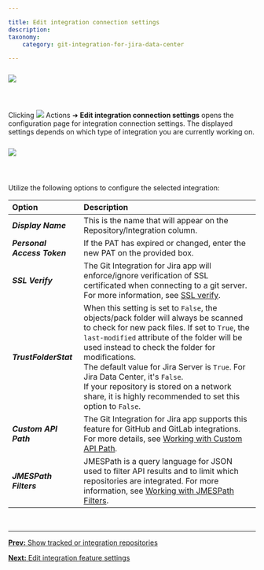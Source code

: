 ```yaml
---

title: Edit integration connection settings
description:
taxonomy:
    category: git-integration-for-jira-data-center

---
```


<img src='/wp-content/uploads/gij-gitcfg-actions-edit-repo-conn-cfg.png' style='display:block;margin:25px auto;max-width:100%' />

&nbsp;

Clicking  <img src='/wp-content/uploads/actions-icon.png' /> Actions ➜ **Edit integration connection settings** opens the configuration page for integration connection settings. The displayed settings depends on which type of integration you are currently working on.

<img src='/wp-content/uploads/gij-gitserver-edit-integration-conn-cfg.png' style='display:block;margin:25px auto;max-width:100%' />

&nbsp;

Utilize the following options to configure the selected integration:

| Option | Description |
| :--- | :--- |
| _**Display Name**_ | This is the name that will appear on the Repository/Integration column. |
| _**Personal Access Token**_ | If the PAT has expired or changed, enter the new PAT on the provided box. |
| _**SSL Verify**_ | The Git Integration for Jira app will enforce/ignore verification of SSL certificated when connecting to a git server. For more information, see [SSL verify](/git-integration-for-jira-data-center/SSL-verify-gij-self-managed). |
| _**TrustFolderStat**_ | When this setting is set to `False`, the objects/pack folder will always be scanned to check for new pack files. If set to `True`, the `last-modified` attribute of the folder will be used instead to check the folder for modifications.<div class="bbb-callout bbb--info"><div class="irow"><div class="ilogobox"><span class="logoimg"></span></div><div class="imsgbox">The default value for Jira Server is <code>True</code>. For Jira Data Center, it's <code>False</code>.</div></div></div><div class="bbb-callout bbb--note"><div class="irow"><div class="ilogobox"><span class="logoimg"></span></div><div class="imsgbox">If your repository is stored on a network share, it is highly recommended to set this option to <code>False</code>.</div></div></div> |
| _**Custom API Path**_ | The Git Integration for Jira app supports this feature for GitHub and GitLab integrations. For more details, see [Working with Custom API Path](/git-integration-for-jira-data-center/working-with-custom-api-path-gij-self-managed). |
| _**JMESPath Filters**_ | JMESPath is a query language for JSON used to filter API results and to limit which repositories are integrated. For more information, see [Working with JMESPath Filters](/git-integration-for-jira-data-center/working-with-jmespath-filters-gij-self-managed). |

&nbsp;
* * *

[**Prev:** Show tracked or integration repositories](/git-integration-for-jira-data-center/show-tracked-or-integration-repositories-gij-self-managed)

[**Next:** Edit integration feature settings](/git-integration-for-jira-data-center/edit-integration-feature-settings-gij-self-managed)

